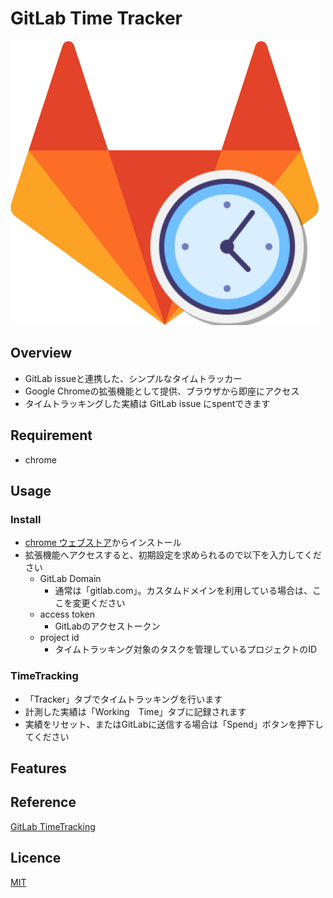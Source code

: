 # GitLab Time Tracker

![icon](./icon.png)

## Overview

- GitLab issueと連携した、シンプルなタイムトラッカー
- Google Chromeの拡張機能として提供、ブラウザから即座にアクセス
- タイムトラッキングした実績は GitLab issue にspentできます

## Requirement

- chrome

## Usage

### Install
- [chrome ウェブストア](https://chrome.google.com/webstore/detail/gitlab-time-tracker/gfddnmmplfepiepicoekafghliaojbeb)からインストール
- 拡張機能へアクセスすると、初期設定を求められるので以下を入力してください
  - GitLab Domain
    - 通常は「gitlab.com」。カスタムドメインを利用している場合は、ここを変更ください
  - access token
    - GitLabのアクセストークン
  - project id
    - タイムトラッキング対象のタスクを管理しているプロジェクトのID

### TimeTracking
- 「Tracker」タブでタイムトラッキングを行います
- 計測した実績は「Working　Time」タブに記録されます
- 実績をリセット、またはGitLabに送信する場合は「Spend」ボタンを押下してください

## Features

## Reference

[GitLab TimeTracking](https://docs.gitlab.com/ee/user/project/time_tracking.html)

## Licence

[MIT](https://......)
